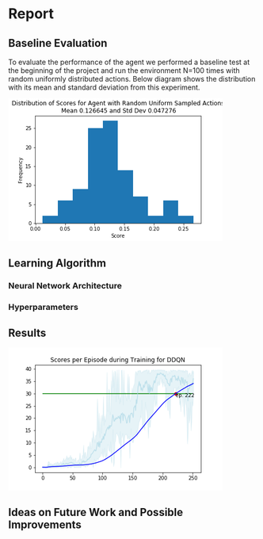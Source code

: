 # Report 

## Baseline Evaluation
To evaluate the performance of the agent we performed a baseline test at the beginning of the project and run the environment N=100 times with random uniformly distributed actions. Below diagram shows the distribution with its mean and standard deviation from this experiment.

![Baseline 20 arms](reacher_20_arms_baseline.png)

## Learning Algorithm

### Neural Network Architecture

### Hyperparameters

## Results

![Results](learning_ddqn.png)

## Ideas on Future Work and Possible Improvements
